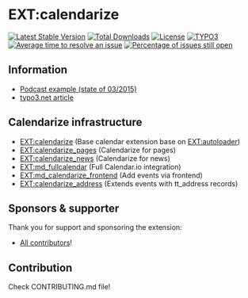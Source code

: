 # EXT:calendarize

[![Latest Stable Version](https://poser.pugx.org/lochmueller/calendarize/v/stable)](https://packagist.org/packages/lochmueller/calendarize)
[![Total Downloads](https://poser.pugx.org/lochmueller/calendarize/downloads)](https://packagist.org/packages/lochmueller/calendarize)
[![License](https://poser.pugx.org/lochmueller/calendarize/license)](https://packagist.org/packages/lochmueller/calendarize)
[![TYPO3](https://img.shields.io/badge/TYPO3-10-orange.svg)](https://typo3.org/)
[![Average time to resolve an issue](http://isitmaintained.com/badge/resolution/lochmueller/calendarize.svg)](http://isitmaintained.com/project/lochmueller/calendarize "Average time to resolve an issue")
[![Percentage of issues still open](http://isitmaintained.com/badge/open/lochmueller/calendarize.svg)](http://isitmaintained.com/project/lochmueller/calendarize "Percentage of issues still open")

## Information

* [Podcast example (state of 03/2015)](https://www.youtube.com/watch?v=CUVaRgjpuOI)
* [typo3.net article](https://www.typo3.net/artikel/typo3-calendarize-moderne-extbasefluid-struktur-und-flexible-datenhaltung/)

## Calendarize infrastructure

* [EXT:calendarize](https://github.com/lochmueller/calendarize) (Base calendar extension base on [EXT:autoloader](https://github.com/lochmueller/autoloader))
* [EXT:calendarize_pages](https://github.com/lochmueller/calendarize_pages) (Calendarize for pages)
* [EXT:calendarize_news](https://github.com/lochmueller/calendarize_news) (Calendarize for news)
* [EXT:md_fullcalendar](https://extensions.typo3.org/extension/md_fullcalendar/) (Full Calendar.io integration)
* [EXT:md_calendarize_frontend](https://extensions.typo3.org/extension/md_calendarize_frontend/) (Add events via frontend)
* [EXT:calendarize_address](https://extensions.typo3.org/extension/calendarize_address/) (Extends events with tt_address records)

## Sponsors & supporter

Thank you for support and sponsoring the extension:

- [All contributors](https://github.com/lochmueller/calendarize/graphs/contributors)!

## Contribution

Check CONTRIBUTING.md file!
